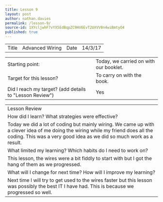 ```yaml
---
title: Lesson 9
layout: post
author: nathan.davies
permalink: /lesson-9/
source-id: 1XYcljwhF7vYX5EdBqpZC9HV6EvT2UXVV0n4wiBmtyO4
published: true
---
```

<table>
  <tr>
    <td>Title</td>
    <td>Advanced Wiring</td>
    <td>Date</td>
    <td>14/3/17</td>
  </tr>
</table>


<table>
  <tr>
    <td>Starting point:</td>
    <td>Today, we carried on with our booklet.</td>
  </tr>
  <tr>
    <td>Target for this lesson?</td>
    <td>To carry on with the book.</td>
  </tr>
  <tr>
    <td>Did I reach my target? 
(add details to "Lesson Review")</td>
    <td> Yes</td>
  </tr>
</table>


 

<table>
  <tr>
    <td>Lesson Review</td>
  </tr>
  <tr>
    <td>How did I learn? What strategies were effective? </td>
  </tr>
  <tr>
    <td>Today we did a lot of coding but mainly wiring. We came up with a clever idea of me doing the wiring while my friend does all the coding. This was a very good idea as we did so much work as a result. </td>
  </tr>
  <tr>
    <td>What limited my learning? Which habits do I need to work on? </td>
  </tr>
  <tr>
    <td>This lesson, the wires were a bit fiddly to start with but I got the hang of them as we progressed.</td>
  </tr>
  <tr>
    <td>What will I change for next time? How will I improve my learning?</td>
  </tr>
  <tr>
    <td>Next time I will try to get used to the wires faster but this lesson was possibly the best IT I have had. This is because we progressed so well.</td>
  </tr>
</table>


